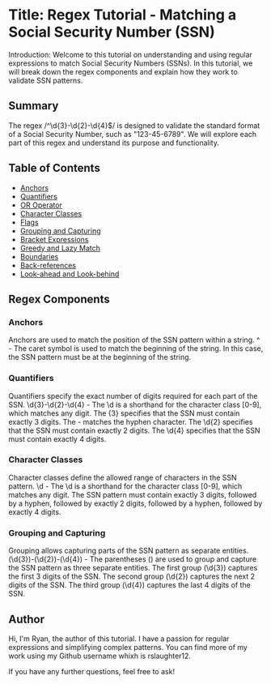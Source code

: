 # Title: Regex Tutorial - Matching a Social Security Number (SSN)

Introduction:
Welcome to this tutorial on understanding and using regular expressions to match Social Security Numbers (SSNs). In this tutorial, we will break down the regex components and explain how they work to validate SSN patterns.

## Summary

The regex /^\d{3}-\d{2}-\d{4}$/ is designed to validate the standard format of a Social Security Number, such as "123-45-6789". We will explore each part of this regex and understand its purpose and functionality.
## Table of Contents

- [Anchors](#anchors)
- [Quantifiers](#quantifiers)
- [OR Operator](#or-operator)
- [Character Classes](#character-classes)
- [Flags](#flags)
- [Grouping and Capturing](#grouping-and-capturing)
- [Bracket Expressions](#bracket-expressions)
- [Greedy and Lazy Match](#greedy-and-lazy-match)
- [Boundaries](#boundaries)
- [Back-references](#back-references)
- [Look-ahead and Look-behind](#look-ahead-and-look-behind)

## Regex Components

### Anchors
Anchors are used to match the position of the SSN pattern within a string.
^ - The caret symbol is used to match the beginning of the string. In this case, the SSN pattern must be at the beginning of the string.

### Quantifiers
Quantifiers specify the exact number of digits required for each part of the SSN.
\d{3}-\d{2}-\d{4} - The \d is a shorthand for the character class [0-9], which matches any digit. The {3} specifies that the SSN must contain exactly 3 digits. The - matches the hyphen character. The \d{2} specifies that the SSN must contain exactly 2 digits. The \d{4} specifies that the SSN must contain exactly 4 digits.

### Character Classes
 Character classes define the allowed range of characters in the SSN pattern.
 \d - The \d is a shorthand for the character class [0-9], which matches any digit. The SSN pattern must contain exactly 3 digits, followed by a hyphen, followed by exactly 2 digits, followed by a hyphen, followed by exactly 4 digits.

### Grouping and Capturing
Grouping allows capturing parts of the SSN pattern as separate entities.
(\d{3})-(\d{2})-(\d{4}) - The parentheses () are used to group and capture the SSN pattern as three separate entities. The first group (\d{3}) captures the first 3 digits of the SSN. The second group (\d{2}) captures the next 2 digits of the SSN. The third group (\d{4}) captures the last 4 digits of the SSN.

## Author
Hi, I'm Ryan, the author of this tutorial. I have a passion for regular expressions and simplifying complex patterns. You can find more of my work using my Github username whixh is rslaughter12.

If you have any further questions, feel free to ask!
